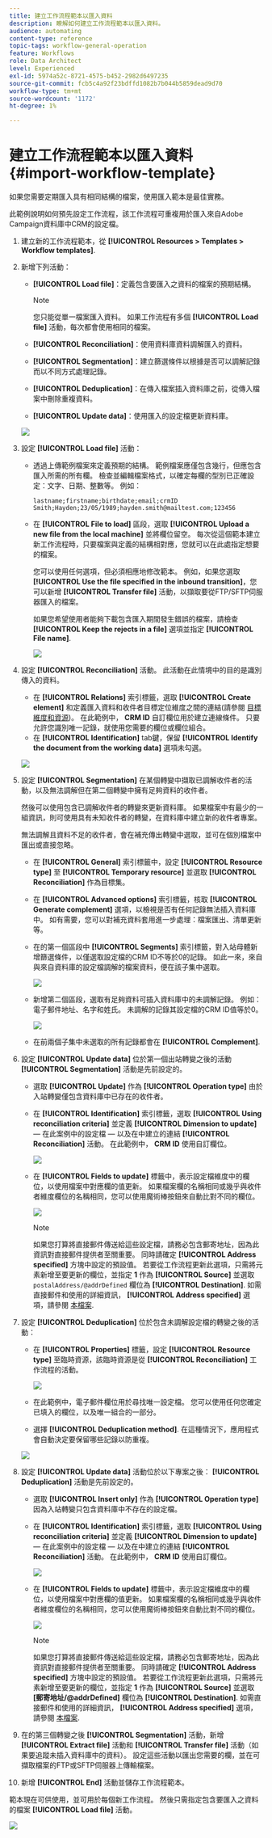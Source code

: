 ```yaml
---
title: 建立工作流程範本以匯入資料
description: 瞭解如何建立工作流程範本以匯入資料。
audience: automating
content-type: reference
topic-tags: workflow-general-operation
feature: Workflows
role: Data Architect
level: Experienced
exl-id: 5974a52c-8721-4575-b452-2982d6497235
source-git-commit: fcb5c4a92f23bdffd1082b7b044b5859dead9d70
workflow-type: tm+mt
source-wordcount: '1172'
ht-degree: 1%

---
```


# 建立工作流程範本以匯入資料 {#import-workflow-template}

如果您需要定期匯入具有相同結構的檔案，使用匯入範本是最佳實務。

此範例說明如何預先設定工作流程，該工作流程可重複用於匯入來自Adobe Campaign資料庫中CRM的設定檔。

1. 建立新的工作流程範本，從 **[!UICONTROL Resources > Templates > Workflow templates]**.
1. 新增下列活動：

   * **[!UICONTROL Load file]**：定義包含要匯入之資料的檔案的預期結構。

      >[!NOTE]
      >
      >您只能從單一檔案匯入資料。 如果工作流程有多個 **[!UICONTROL Load file]** 活動，每次都會使用相同的檔案。

   * **[!UICONTROL Reconciliation]**：使用資料庫資料調解匯入的資料。
   * **[!UICONTROL Segmentation]**：建立篩選條件以根據是否可以調解記錄而以不同方式處理記錄。
   * **[!UICONTROL Deduplication]**：在傳入檔案插入資料庫之前，從傳入檔案中刪除重複資料。
   * **[!UICONTROL Update data]**：使用匯入的設定檔更新資料庫。

   ![](assets/import_template_example0.png)

1. 設定 **[!UICONTROL Load file]** 活動：

   * 透過上傳範例檔案來定義預期的結構。 範例檔案應僅包含幾行，但應包含匯入所需的所有欄。 檢查並編輯檔案格式，以確定每欄的型別已正確設定：文字、日期、整數等。 例如：

      ```
      lastname;firstname;birthdate;email;crmID
      Smith;Hayden;23/05/1989;hayden.smith@mailtest.com;123456
      ```

   * 在 **[!UICONTROL File to load]** 區段，選取 **[!UICONTROL Upload a new file from the local machine]** 並將欄位留空。 每次從這個範本建立新工作流程時，只要檔案與定義的結構相對應，您就可以在此處指定想要的檔案。

      您可以使用任何選項，但必須相應地修改範本。 例如，如果您選取 **[!UICONTROL Use the file specified in the inbound transition]**，您可以新增 **[!UICONTROL Transfer file]** 活動，以擷取要從FTP/SFTP伺服器匯入的檔案。

      如果您希望使用者能夠下載包含匯入期間發生錯誤的檔案，請檢查 **[!UICONTROL Keep the rejects in a file]** 選項並指定 **[!UICONTROL File name]**.

      ![](assets/import_template_example1.png)

1. 設定 **[!UICONTROL Reconciliation]** 活動。 此活動在此情境中的目的是識別傳入的資料。

   * 在 **[!UICONTROL Relations]** 索引標籤，選取 **[!UICONTROL Create element]** 和定義匯入資料和收件者目標定位維度之間的連結(請參閱 [目標維度和資源](../../automating/using/query.md#targeting-dimensions-and-resources))。 在此範例中， **CRM ID** 自訂欄位用於建立連線條件。 只要允許您識別唯一記錄，就使用您需要的欄位或欄位組合。
   * 在 **[!UICONTROL Identification]** tab鍵，保留 **[!UICONTROL Identify the document from the working data]** 選項未勾選。

   ![](assets/import_template_example2.png)

1. 設定 **[!UICONTROL Segmentation]** 在某個轉變中擷取已調解收件者的活動，以及無法調解但在第二個轉變中擁有足夠資料的收件者。

   然後可以使用包含已調解收件者的轉變來更新資料庫。 如果檔案中有最少的一組資訊，則可使用具有未知收件者的轉變，在資料庫中建立新的收件者專案。

   無法調解且資料不足的收件者，會在補充傳出轉變中選取，並可在個別檔案中匯出或直接忽略。

   * 在 **[!UICONTROL General]** 索引標籤中，設定 **[!UICONTROL Resource type]** 至 **[!UICONTROL Temporary resource]** 並選取 **[!UICONTROL Reconciliation]** 作為目標集。
   * 在 **[!UICONTROL Advanced options]** 索引標籤，核取 **[!UICONTROL Generate complement]** 選項，以檢視是否有任何記錄無法插入資料庫中。 如有需要，您可以對補充資料套用進一步處理：檔案匯出、清單更新等。
   * 在的第一個區段中 **[!UICONTROL Segments]** 索引標籤，對入站母體新增篩選條件，以僅選取設定檔的CRM ID不等於0的記錄。 如此一來，來自與來自資料庫的設定檔調解的檔案資料，便在該子集中選取。

      ![](assets/import_template_example3.png)

   * 新增第二個區段，選取有足夠資料可插入資料庫中的未調解記錄。 例如：電子郵件地址、名字和姓氏。 未調解的記錄其設定檔的CRM ID值等於0。

      ![](assets/import_template_example3_2.png)

   * 在前兩個子集中未選取的所有記錄都會在 **[!UICONTROL Complement]**.

1. 設定 **[!UICONTROL Update data]** 位於第一個出站轉變之後的活動 **[!UICONTROL Segmentation]** 活動是先前設定的。

   * 選取 **[!UICONTROL Update]** 作為 **[!UICONTROL Operation type]** 由於入站轉變僅包含資料庫中已存在的收件者。
   * 在 **[!UICONTROL Identification]** 索引標籤，選取 **[!UICONTROL Using reconciliation criteria]** 並定義 **[!UICONTROL Dimension to update]**  — 在此案例中的設定檔 — 以及在中建立的連結 **[!UICONTROL Reconciliation]** 活動。 在此範例中， **CRM ID** 使用自訂欄位。

      ![](assets/import_template_example6.png)

   * 在 **[!UICONTROL Fields to update]** 標籤中，表示設定檔維度中的欄位，以使用檔案中對應欄的值更新。 如果檔案欄的名稱相同或幾乎與收件者維度欄位的名稱相同，您可以使用魔術棒按鈕來自動比對不同的欄位。

      ![](assets/import_template_example6_2.png)

      >[!NOTE]
      >
      >如果您打算將直接郵件傳送給這些設定檔，請務必包含郵寄地址，因為此資訊對直接郵件提供者至關重要。 同時請確定 **[!UICONTROL Address specified]** 方塊中設定的預設值。 若要從工作流程更新此選項，只需將元素新增至要更新的欄位，並指定 **1** 作為 **[!UICONTROL Source]** 並選取 `postalAddress/@addrDefined` 欄位為 **[!UICONTROL Destination]**. 如需直接郵件和使用的詳細資訊， **[!UICONTROL Address specified]** 選項，請參閱 [本檔案](../../channels/using/about-direct-mail.md#recommendations).

1. 設定 **[!UICONTROL Deduplication]** 位於包含未調解設定檔的轉變之後的活動：

   * 在 **[!UICONTROL Properties]** 標籤，設定 **[!UICONTROL Resource type]** 至臨時資源，該臨時資源是從 **[!UICONTROL Reconciliation]** 工作流程的活動。

      ![](assets/import_template_example4.png)

   * 在此範例中，電子郵件欄位用於尋找唯一設定檔。 您可以使用任何您確定已填入的欄位，以及唯一組合的一部分。
   * 選擇 **[!UICONTROL Deduplication method]**. 在這種情況下，應用程式會自動決定要保留哪些記錄以防重複。

   ![](assets/import_template_example7.png)

1. 設定 **[!UICONTROL Update data]** 活動位於以下專案之後： **[!UICONTROL Deduplication]** 活動是先前設定的。

   * 選取 **[!UICONTROL Insert only]** 作為 **[!UICONTROL Operation type]** 因為入站轉變只包含資料庫中不存在的設定檔。
   * 在 **[!UICONTROL Identification]** 索引標籤，選取 **[!UICONTROL Using reconciliation criteria]** 並定義 **[!UICONTROL Dimension to update]**  — 在此案例中的設定檔 — 以及在中建立的連結 **[!UICONTROL Reconciliation]** 活動。 在此範例中， **CRM ID** 使用自訂欄位。

      ![](assets/import_template_example6.png)

   * 在 **[!UICONTROL Fields to update]** 標籤中，表示設定檔維度中的欄位，以使用檔案中對應欄的值更新。 如果檔案欄的名稱相同或幾乎與收件者維度欄位的名稱相同，您可以使用魔術棒按鈕來自動比對不同的欄位。

      ![](assets/import_template_example6_2.png)

      >[!NOTE]
      >
      >如果您打算將直接郵件傳送給這些設定檔，請務必包含郵寄地址，因為此資訊對直接郵件提供者至關重要。 同時請確定 **[!UICONTROL Address specified]** 方塊中設定的預設值。 若要從工作流程更新此選項，只需將元素新增至要更新的欄位，並指定 **1** 作為 **[!UICONTROL Source]** 並選取 **[郵寄地址/@addrDefined]** 欄位為 **[!UICONTROL Destination]**. 如需直接郵件和使用的詳細資訊， **[!UICONTROL Address specified]** 選項，請參閱 [本檔案](../../channels/using/about-direct-mail.md#recommendations).

1. 在的第三個轉變之後 **[!UICONTROL Segmentation]** 活動，新增 **[!UICONTROL Extract file]** 活動和 **[!UICONTROL Transfer file]** 活動（如果要追蹤未插入資料庫中的資料）。 設定這些活動以匯出您需要的欄，並在可擷取檔案的FTP或SFTP伺服器上傳輸檔案。
1. 新增 **[!UICONTROL End]** 活動並儲存工作流程範本。

範本現在可供使用，並可用於每個新工作流程。 然後只需指定包含要匯入之資料的檔案 **[!UICONTROL Load file]** 活動。

![](assets/import_template_example9.png)
